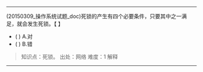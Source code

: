 ---
(20150309_操作系统试题_doc)死锁的产生有四个必要条件，只要其中之一满足，就会发生死锁。【 】
- ( ) A.对 
- ( ) B.错

> 知识点：死锁。
> 出处：网络
> 难度：1
> 解释

---